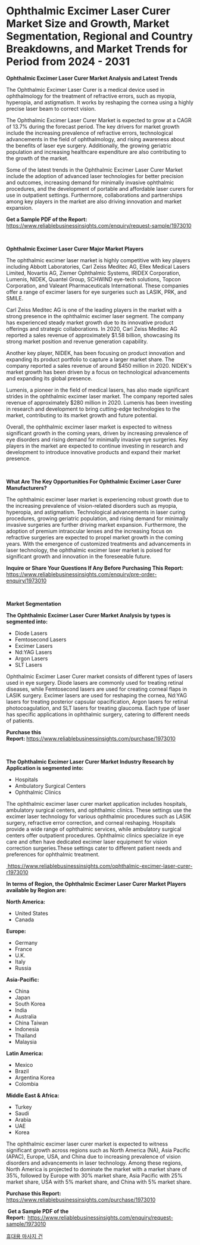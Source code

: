 <p><h1>Ophthalmic Excimer Laser Curer Market Size and Growth, Market Segmentation, Regional and Country Breakdowns, and Market Trends for Period from 2024 -  2031</h1></p><p><strong>Ophthalmic Excimer Laser Curer Market Analysis and Latest Trends</strong></p>
<p><p>The Ophthalmic Excimer Laser Curer is a medical device used in ophthalmology for the treatment of refractive errors, such as myopia, hyperopia, and astigmatism. It works by reshaping the cornea using a highly precise laser beam to correct vision.</p><p>The Ophthalmic Excimer Laser Curer Market is expected to grow at a CAGR of 13.7% during the forecast period. The key drivers for market growth include the increasing prevalence of refractive errors, technological advancements in the field of ophthalmology, and rising awareness about the benefits of laser eye surgery. Additionally, the growing geriatric population and increasing healthcare expenditure are also contributing to the growth of the market.</p><p>Some of the latest trends in the Ophthalmic Excimer Laser Curer Market include the adoption of advanced laser technologies for better precision and outcomes, increasing demand for minimally invasive ophthalmic procedures, and the development of portable and affordable laser curers for use in outpatient settings. Furthermore, collaborations and partnerships among key players in the market are also driving innovation and market expansion.</p></p>
<p><strong>Get a Sample PDF of the Report:&nbsp;</strong> <a href="https://www.reliablebusinessinsights.com/enquiry/request-sample/1973010">https://www.reliablebusinessinsights.com/enquiry/request-sample/1973010</a></p>
<p>&nbsp;</p>
<p><strong>Ophthalmic Excimer Laser Curer Major Market Players</strong></p>
<p><p>The ophthalmic excimer laser market is highly competitive with key players including Abbott Laboratories, Carl Zeiss Meditec AG, Ellex Medical Lasers Limited, Novartis AG, Ziemer Ophthalmic Systems, IRIDEX Corporation, Lumenis, NIDEK, Quantel Group, SCHWIND eye-tech solutions, Topcon Corporation, and Valeant Pharmaceuticals International. These companies offer a range of excimer lasers for eye surgeries such as LASIK, PRK, and SMILE.</p><p>Carl Zeiss Meditec AG is one of the leading players in the market with a strong presence in the ophthalmic excimer laser segment. The company has experienced steady market growth due to its innovative product offerings and strategic collaborations. In 2020, Carl Zeiss Meditec AG reported a sales revenue of approximately $1.58 billion, showcasing its strong market position and revenue generation capability.</p><p>Another key player, NIDEK, has been focusing on product innovation and expanding its product portfolio to capture a larger market share. The company reported a sales revenue of around $450 million in 2020. NIDEK's market growth has been driven by a focus on technological advancements and expanding its global presence.</p><p>Lumenis, a pioneer in the field of medical lasers, has also made significant strides in the ophthalmic excimer laser market. The company reported sales revenue of approximately $280 million in 2020. Lumenis has been investing in research and development to bring cutting-edge technologies to the market, contributing to its market growth and future potential.</p><p>Overall, the ophthalmic excimer laser market is expected to witness significant growth in the coming years, driven by increasing prevalence of eye disorders and rising demand for minimally invasive eye surgeries. Key players in the market are expected to continue investing in research and development to introduce innovative products and expand their market presence.</p></p>
<p>&nbsp;</p>
<p><strong>What Are The Key Opportunities For Ophthalmic Excimer Laser Curer Manufacturers?</strong></p>
<p><p>The ophthalmic excimer laser market is experiencing robust growth due to the increasing prevalence of vision-related disorders such as myopia, hyperopia, and astigmatism. Technological advancements in laser curing procedures, growing geriatric population, and rising demand for minimally invasive surgeries are further driving market expansion. Furthermore, the adoption of premium intraocular lenses and the increasing focus on refractive surgeries are expected to propel market growth in the coming years. With the emergence of customized treatments and advancements in laser technology, the ophthalmic excimer laser market is poised for significant growth and innovation in the foreseeable future.</p></p>
<p><strong>Inquire or Share Your Questions If Any Before Purchasing This Report:</strong> <a href="https://www.reliablebusinessinsights.com/enquiry/pre-order-enquiry/1973010">https://www.reliablebusinessinsights.com/enquiry/pre-order-enquiry/1973010</a></p>
<p>&nbsp;</p>
<p><strong>Market Segmentation</strong></p>
<p><strong>The Ophthalmic Excimer Laser Curer Market Analysis by types is segmented into:</strong></p>
<p><ul><li>Diode Lasers</li><li>Femtosecond Lasers</li><li>Excimer Lasers</li><li>Nd:YAG Lasers</li><li>Argon Lasers</li><li>SLT Lasers</li></ul></p>
<p><p>Ophthalmic Excimer Laser Curer market consists of different types of lasers used in eye surgery. Diode lasers are commonly used for treating retinal diseases, while Femtosecond lasers are used for creating corneal flaps in LASIK surgery. Excimer lasers are used for reshaping the cornea, Nd:YAG lasers for treating posterior capsular opacification, Argon lasers for retinal photocoagulation, and SLT lasers for treating glaucoma. Each type of laser has specific applications in ophthalmic surgery, catering to different needs of patients.</p></p>
<p><strong>Purchase this Report:&nbsp;</strong><a href="https://www.reliablebusinessinsights.com/purchase/1973010">https://www.reliablebusinessinsights.com/purchase/1973010</a></p>
<p>&nbsp;</p>
<p><strong>The Ophthalmic Excimer Laser Curer Market Industry Research by Application is segmented into:</strong></p>
<p><ul><li>Hospitals</li><li>Ambulatory Surgical Centers</li><li>Ophthalmic Clinics</li></ul></p>
<p><p>The ophthalmic excimer laser curer market application includes hospitals, ambulatory surgical centers, and ophthalmic clinics. These settings use the excimer laser technology for various ophthalmic procedures such as LASIK surgery, refractive error correction, and corneal reshaping. Hospitals provide a wide range of ophthalmic services, while ambulatory surgical centers offer outpatient procedures. Ophthalmic clinics specialize in eye care and often have dedicated excimer laser equipment for vision correction surgeries.These settings cater to different patient needs and preferences for ophthalmic treatment.</p></p>
<p><a href="https://www.reliablebusinessinsights.com/ophthalmic-excimer-laser-curer-r1973010">&nbsp;https://www.reliablebusinessinsights.com/ophthalmic-excimer-laser-curer-r1973010</a></p>
<p><strong>In terms of Region, the Ophthalmic Excimer Laser Curer Market Players available by Region are:</strong></p>
<p>
    <p> <strong> North America: </strong>
        <ul>
            <li>United States</li>
            <li>Canada</li>
        </ul>
        </p> 
    <p> <strong> Europe: </strong>
        <ul>
            <li>Germany</li>
            <li>France</li>
            <li>U.K.</li>
            <li>Italy</li>
            <li>Russia</li>
        </ul>
        </p> 
    <p> <strong> Asia-Pacific: </strong>
        <ul>
            <li>China</li>
            <li>Japan</li>
            <li>South Korea</li>
            <li>India</li>
            <li>Australia</li>
            <li>China Taiwan</li>
            <li>Indonesia</li>
            <li>Thailand</li>
            <li>Malaysia</li>
        </ul>
        </p> 
    <p> <strong> Latin America: </strong>
        <ul>
            <li>Mexico</li>
            <li>Brazil</li>
            <li>Argentina Korea</li>
            <li>Colombia</li>
        </ul>
        </p> 
    <p> <strong> Middle East & Africa: </strong>
        <ul>
            <li>Turkey</li>
            <li>Saudi</li>
            <li>Arabia</li>
            <li>UAE</li>
            <li>Korea</li>
        </ul>
    </p>
    </p>
<p><p>The ophthalmic excimer laser curer market is expected to witness significant growth across regions such as North America (NA), Asia Pacific (APAC), Europe, USA, and China due to increasing prevalence of vision disorders and advancements in laser technology. Among these regions, North America is projected to dominate the market with a market share of 35%, followed by Europe with 30% market share, Asia Pacific with 25% market share, USA with 5% market share, and China with 5% market share.</p></p>
<p><strong>Purchase this Report: </strong><a href="https://www.reliablebusinessinsights.com/purchase/1973010">https://www.reliablebusinessinsights.com/purchase/1973010</a></p>
<p>&nbsp;<strong>Get a Sample PDF of the Report:&nbsp;&nbsp;</strong><a href="https://www.reliablebusinessinsights.com/enquiry/request-sample/1973010">https://www.reliablebusinessinsights.com/enquiry/request-sample/1973010</a></p>
<p><strong></strong></p>
<p><p><a href="https://github.com/nigaleamar09/Market-Research-Report-List-2/blob/main/198277977314.md">휴대용 마사지 건</a></p></p>